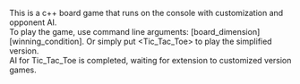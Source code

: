 This is a c++ board game that runs on the console with customization and opponent AI. <br />
To play the game, use command line arguments: <Gomoku> [board_dimension] [winning_condition]. Or simply put <Tic_Tac_Toe> to play the simplified version. <br />
AI for Tic_Tac_Toe is completed, waiting for extension to customized version games. <br />
